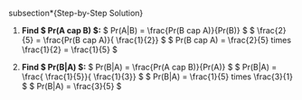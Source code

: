 subsection\*{Step-by-Step Solution}

1. **Find $ Pr(A cap B) $:**
   $ Pr(A|B) = \frac{Pr(B cap A)}{Pr(B)} $
   $ \frac{2}{5} = \frac{Pr(B cap A)}{ \frac{1}{2}} $
   $ Pr(B cap A) = \frac{2}{5} times \frac{1}{2} = \frac{1}{5} $

2. **Find $ Pr(B|A) $:**
   $ Pr(B|A) = \frac{Pr(A cap B)}{Pr(A)} $
   $ Pr(B|A) = \frac{ \frac{1}{5}}{ \frac{1}{3}} $
   $ Pr(B|A) = \frac{1}{5} times \frac{3}{1} $
   $ Pr(B|A) = \frac{3}{5} $
